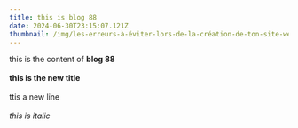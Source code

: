 ```yaml
---
title: this is blog 88
date: 2024-06-30T23:15:07.121Z
thumbnail: /img/les-erreurs-à-éviter-lors-de-la-création-de-ton-site-web-portfolio-03.png
---
```

t﻿his is the content of **blog 88**\
\
**t﻿his is the new title**\
\
ttis a new line\
\
*t﻿his is italic*